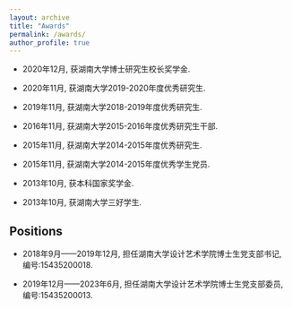 ```yaml
---
layout: archive
title: "Awards"
permalink: /awards/
author_profile: true
---
```



* 2020年12月, 获湖南大学博士研究生校长奖学金.

* 2020年11月, 获湖南大学2019-2020年度优秀研究生.

* 2019年11月, 获湖南大学2018-2019年度优秀研究生.

* 2016年11月, 获湖南大学2015-2016年度优秀研究生干部.

* 2015年11月, 获湖南大学2014-2015年度优秀研究生.

* 2015年11月, 获湖南大学2014-2015年度优秀学生党员.

* 2013年10月, 获本科国家奖学金.

* 2013年10月, 获湖南大学三好学生.


## Positions

* 2018年9月——2019年12月, 担任湖南大学设计艺术学院博士生党支部书记, 编号:15435200018.

* 2019年12月——2023年6月, 担任湖南大学设计艺术学院博士生党支部委员, 编号:15435200013.
